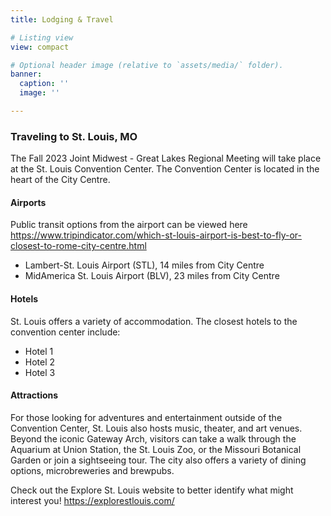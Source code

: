 ```yaml
---
title: Lodging & Travel

# Listing view
view: compact

# Optional header image (relative to `assets/media/` folder).
banner:
  caption: ''
  image: ''

---
```

### Traveling to St. Louis, MO

The Fall 2023 Joint Midwest - Great Lakes Regional Meeting will take place at the St. Louis Convention Center. The Convention Center is located in the heart of the City Centre.

#### Airports
Public transit options from the airport can be viewed here https://www.tripindicator.com/which-st-louis-airport-is-best-to-fly-or-closest-to-rome-city-centre.html
* Lambert-St. Louis Airport (STL), 14 miles from City Centre
* MidAmerica St. Louis Airport (BLV), 23 miles from City Centre

#### Hotels
St. Louis offers a variety of accommodation. The closest hotels to the convention center include: 
* Hotel 1
* Hotel 2
* Hotel 3

#### Attractions
For those looking for adventures and entertainment outside of the Convention Center, St. Louis also hosts music, theater, and art venues. Beyond the iconic Gateway Arch, visitors can take a walk through the Aquarium at Union Station, the St. Louis Zoo, or the Missouri Botanical Garden or join a sightseeing tour. The city also offers a variety of dining options, microbreweries and brewpubs. 

Check out the Explore St. Louis website to better identify what might interest you! https://explorestlouis.com/
